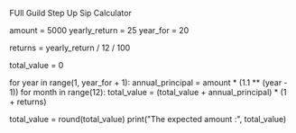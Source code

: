 FUll Guild Step Up Sip Calculator


amount = 5000
yearly_return = 25
year_for = 20

returns = yearly_return / 12 / 100

total_value = 0

for year in range(1, year_for + 1):
    annual_principal = amount * (1.1 ** (year - 1))
    for month in range(12):
        total_value = (total_value + annual_principal) * (1 + returns)

total_value = round(total_value)
print("The expected amount :", total_value)
